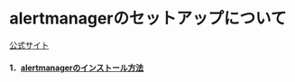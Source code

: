 # alertmanagerのセットアップについて
[公式サイト](https://prometheus.io/)
#### 1．[alertmanagerのインストール方法](install/README.md)
